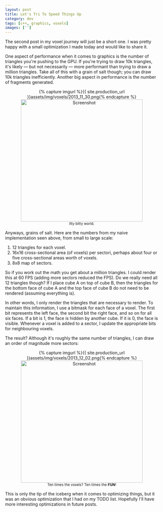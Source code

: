 ```yaml
---
layout: post
title: Let's Tri To Speed Things Up
category: dev
tags: [c++, graphics, voxels]
images: ['']
---
```

The second post in my voxel journey will just be a short one. I was pretty happy
with a small optimization I made today and would like to share it.

<!-- more -->

One aspect of performance when it comes to graphics is the number of triangles
you're pushing to the GPU. If you're trying to draw 10k triangles, it's likely
&mdash; but not necessarily &mdash; more performant than trying to draw a
million triangles. Take all of this with a grain of salt though; you can draw
10k triangles inefficiently. Another big aspect in performance is the number of
fragments generated.

<p style="text-align: center;">
	{% capture imgurl %}{{ site.production_url }}assets/img/voxels/2013_11_30.png{% endcapture %}
	<a href="{{ imgurl }}">
		<img src="{{ imgurl }}" alt="Screenshot" width="400"/>
	</a>
	<br/>
	<small>Itty bitty world.</small>
</p>

Anyways, grains of salt. Here are the numbers from my naive implementation seen
above, from small to large scale:

  1. 12 triangles for each voxel.
  2. 16x16 cross-sectional area (of voxels) per sectori, perhaps about four or
	 five cross-sectional areas worth of voxels.
  3. 8x8 map of sectors.

So if you work out the math you get about a million triangles. I could render
this at 60 FPS (adding more sectors reduced the FPS). Do we really need all 12
triangles though? If I place cube A on top of cube B, then the triangles for the
bottom face of cube A and the top face of cube B do not need to be rendered
(assuming everything is).

In other words, I only render the triangles that are necessary to render. To
maintain this information, I use a bitmask for each face of a voxel. The first
bit represents the left face, the second bit the right face, and so on for all
six faces. If a bit is 1, the face is hidden by another cube. If it is 0, the
face is visible. Whenever a voxel is added to a sector, I update the appropriate
bits for neighbouring voxels.

The result? Although it's roughly the same number of triangles, I can draw an
order of magnitude more sectors:

<p style="text-align: center;">
	{% capture imgurl %}{{ site.production_url }}assets/img/voxels/2013_12_02.png{% endcapture %}
	<a href="{{ imgurl }}">
		<img src="{{ imgurl }}" alt="Screenshot" width="400"/>
	</a>
	<br/>
	<small>Ten times the voxels? Ten times the <strong>FUN</strong>!</small>
</p>

This is only the tip of the iceberg when it comes to optimizing things, but it
was an obvious optimization that I had on my TODO list. Hopefully I'll have more
interesting optimizations in future posts.
